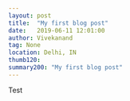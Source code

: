 ```yaml
---
layout: post
title:  "My first blog post"
date:   2019-06-11 12:01:00
author: Vivekanand
tag: None
location: Delhi, IN
thumb120: 
summary200: "My first blog post"
---
```

Test
